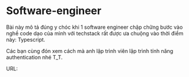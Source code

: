 # Software-engineer

Bài này mô tả đúng y chóc khi 1 software engineer chập chững bước vào nghề code dạo của mình với techstack rất được ưa chuộng vào thời điểm này: Typescript.

Các bạn cùng đón xem cách mà anh lập trình viên lập trình tính năng authentication nhé T_T.

URL: <Put URL here>
